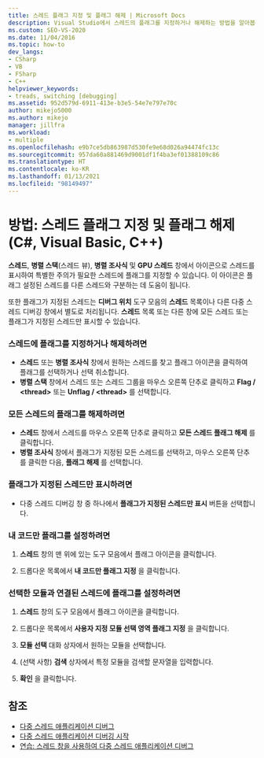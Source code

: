 ```yaml
---
title: 스레드 플래그 지정 및 플래그 해제 | Microsoft Docs
description: Visual Studio에서 스레드의 플래그를 지정하거나 해제하는 방법을 알아봅니다. 스레드, 여러 스레드 또는 모든 스레드의 플래그를 지정하거나 해제합니다. 코드 또는 모듈과 연결된 코드의 플래그를 지정합니다.
ms.custom: SEO-VS-2020
ms.date: 11/04/2016
ms.topic: how-to
dev_langs:
- CSharp
- VB
- FSharp
- C++
helpviewer_keywords:
- treads, switching [debugging]
ms.assetid: 952d579d-6911-413e-b3e5-54e7e797e70c
author: mikejo5000
ms.author: mikejo
manager: jillfra
ms.workload:
- multiple
ms.openlocfilehash: e9b7ce5db863987d530fe9e68d026a94474fc13c
ms.sourcegitcommit: 957da60a881469d9001df1f4ba3ef01388109c86
ms.translationtype: HT
ms.contentlocale: ko-KR
ms.lasthandoff: 01/13/2021
ms.locfileid: "98149497"
---
```

# <a name="how-to-flag-and-unflag-threads-c-visual-basic-c"></a>방법: 스레드 플래그 지정 및 플래그 해제(C#, Visual Basic, C++)

**스레드**, **병렬 스택**(스레드 뷰), **병렬 조사식** 및 **GPU 스레드** 창에서 아이콘으로 스레드를 표시하여 특별한 주의가 필요한 스레드에 플래그를 지정할 수 있습니다. 이 아이콘은 플래그 설정된 스레드를 다른 스레드와 구분하는 데 도움이 됩니다.

또한 플래그가 지정된 스레드는 **디버그 위치** 도구 모음의 **스레드** 목록이나 다른 다중 스레드 디버깅 창에서 별도로 처리됩니다. **스레드** 목록 또는 다른 창에 모든 스레드 또는 플래그가 지정된 스레드만 표시할 수 있습니다.

### <a name="to-flag-or-unflag-a-thread"></a>스레드에 플래그를 지정하거나 해제하려면

- **스레드** 또는 **병렬 조사식** 창에서 원하는 스레드를 찾고 플래그 아이콘을 클릭하여 플래그를 선택하거나 선택 취소합니다.
- **병렬 스택** 창에서 스레드 또는 스레드 그룹을 마우스 오른쪽 단추로 클릭하고 **Flag / \<thread>** 또는 **Unflag / \<thread>** 를 선택합니다.

### <a name="to-unflag-all-threads"></a>모든 스레드의 플래그를 해제하려면

- **스레드** 창에서 스레드를 마우스 오른쪽 단추로 클릭하고 **모든 스레드 플래그 해제** 를 클릭합니다.
- **병렬 조사식** 창에서 플래그가 지정된 모든 스레드를 선택하고, 마우스 오른쪽 단추를 클릭한 다음, **플래그 해제** 를 선택합니다.

### <a name="to-display-only-flagged-threads"></a>플래그가 지정된 스레드만 표시하려면

- 다중 스레드 디버깅 창 중 하나에서 **플래그가 지정된 스레드만 표시** 버튼을 선택합니다.

### <a name="to-flag-just-my-code"></a>내 코드만 플래그를 설정하려면

1. **스레드** 창의 맨 위에 있는 도구 모음에서 플래그 아이콘을 클릭합니다.

2. 드롭다운 목록에서 **내 코드만 플래그 지정** 을 클릭합니다.

### <a name="to-flag-threads-that-are-associated-with-selected-modules"></a>선택한 모듈과 연결된 스레드에 플래그를 설정하려면

1. **스레드** 창의 도구 모음에서 플래그 아이콘을 클릭합니다.

2. 드롭다운 목록에서 **사용자 지정 모듈 선택 영역 플래그 지정** 을 클릭합니다.

3. **모듈 선택** 대화 상자에서 원하는 모듈을 선택합니다.

4. (선택 사항) **검색** 상자에서 특정 모듈을 검색할 문자열을 입력합니다.

5. **확인** 을 클릭합니다.

## <a name="see-also"></a>참조
- [다중 스레드 애플리케이션 디버그](../debugger/debug-multithreaded-applications-in-visual-studio.md)
- [다중 스레드 애플리케이션 디버깅 시작](../debugger/get-started-debugging-multithreaded-apps.md)
- [연습: 스레드 창을 사용하여 다중 스레드 애플리케이션 디버그](../debugger/how-to-use-the-threads-window.md)